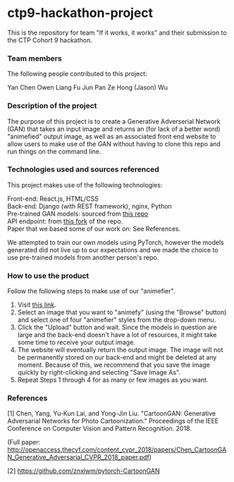 # ctp9-hackathon-project

This is the repository for team "If it works, it works" and their submission to the CTP Cohort 9 hackathon.

### Team members

The following people contributed to this project:

Yan Chen
Owen Liang
Fu Jun Pan
Ze Hong (Jason) Wu

### Description of the project

The purpose of this project is to create a Generative Adverserial Network (GAN) that takes an input image and returns an (for lack of a better word) "animefied" output image, as well as an associated front end website to allow users to make use of the GAN without having to clone this repo and run things on the command line.

### Technologies used and sources referenced

This project makes use of the following technologies:

Front-end: React.js, HTML/CSS   
Back-end: Django (with REST framework), nginx, Python   
Pre-trained GAN models: sourced from [this repo](https://github.com/znxlwm/pytorch-CartoonGAN)   
API endpoint: from [this fork](https://github.com/doby216/ctp9-hackathon-project) of the repo.   
Paper that we based some of our work on: See References.

We attempted to train our own models using PyTorch, however the models generated did not live up to our expectations and we made the choice to use pre-trained models from another person's repo.

### How to use the product

Follow the following steps to make use of our "animefier".

1. Visit [this link](https://cartoonify-website.vercel.app/).
2. Select an image that you want to "animefy" (using the "Browse" button) and select one of four "animefier" styles from the drop-down menu.
3. Click the "Upload" button and wait. Since the models in question are large and the back-end doesn't have a lot of resources, it might take some time to receive your output image.
4. The website will eventually return the output image. The image will not be permanently stored on our back-end and might be deleted at any moment. Because of this, we recommend that you save the image quickly by right-clicking and selecting "Save Image As".
5. Repeat Steps 1 through 4 for as many or few images as you want.

### References

[1] Chen, Yang, Yu-Kun Lai, and Yong-Jin Liu. "CartoonGAN: Generative Adversarial Networks for Photo Cartoonization." Proceedings of the IEEE Conference on Computer Vision and Pattern Recognition. 2018.

(Full paper: http://openaccess.thecvf.com/content_cvpr_2018/papers/Chen_CartoonGAN_Generative_Adversarial_CVPR_2018_paper.pdf)

[2]  https://github.com/znxlwm/pytorch-CartoonGAN



